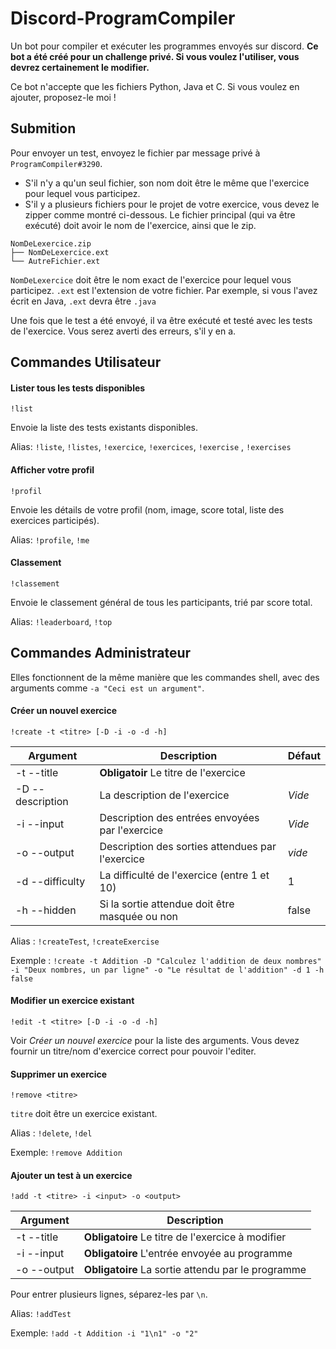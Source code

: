 # Discord-ProgramCompiler
Un bot pour compiler et exécuter les programmes envoyés sur discord.
**Ce bot a été créé pour un challenge privé. Si vous voulez l'utiliser, vous devrez certainement le modifier.**

Ce bot n'accepte que les fichiers Python, Java et C. Si vous voulez en ajouter, proposez-le moi !

## Submition

Pour envoyer un test, envoyez le fichier par message privé à `ProgramCompiler#3290`.

- S'il n'y a qu'un seul fichier, son nom doit être le même que l'exercice pour lequel vous participez.
- S'il y a plusieurs fichiers pour le projet de votre exercice, vous devez le zipper comme montré ci-dessous. Le fichier principal (qui va être exécuté) doit avoir le nom de l'exercice, ainsi que le zip.
```
NomDeLexercice.zip
├── NomDeLexercice.ext
└── AutreFichier.ext
```
`NomDeLexercice` doit être le nom exact de l'exercice pour lequel vous participez.
`.ext` est l'extension de votre fichier. Par exemple, si vous l'avez écrit en Java, `.ext` devra être `.java`

Une fois que le test a été envoyé, il va être exécuté et testé avec les tests de l'exercice. Vous serez averti des erreurs, s'il y en a.

## Commandes Utilisateur

#### Lister tous les tests disponibles

`!list`

Envoie la liste des tests existants disponibles.

Alias: `!liste`, `!listes`, `!exercice`, `!exercices`, `!exercise` , `!exercises`

#### Afficher votre profil

`!profil`

Envoie les détails de votre profil (nom, image, score total, liste des exercices participés).

Alias: `!profile`, `!me`

#### Classement

`!classement`

Envoie le classement général de tous les participants, trié par score total.

Alias: `!leaderboard`, `!top`


## Commandes Administrateur

Elles fonctionnent de la même manière que les commandes shell, avec des arguments comme `-a "Ceci est un argument"`.

#### Créer un nouvel exercice

`!create -t <titre> [-D -i -o -d -h]`

|    Argument    |                  Description                    | Défaut |
| -------------- | ----------------------------------------------- | ------ |
|-t --title      |**Obligatoir** Le titre de l'exercice            |        |
|-D --description|La description de l'exercice                     | *Vide* |
|-i --input      |Description des entrées envoyées par l'exercice  | *Vide* |
|-o --output     |Description des sorties attendues par l'exercice | *vide* |
|-d --difficulty |La difficulté de l'exercice (entre 1 et 10)      |   1    |
|-h --hidden     |Si la sortie attendue doit être masquée ou non   | false  |

Alias : `!createTest`, `!createExercise`

Exemple : `!create -t Addition -D "Calculez l'addition de deux nombres" -i "Deux nombres, un par ligne" -o "Le résultat de l'addition" -d 1 -h false`

#### Modifier un exercice existant

`!edit -t <titre> [-D -i -o -d -h]`

Voir *Créer un nouvel exercice* pour la liste des arguments.
Vous devez fournir un titre/nom d'exercice correct pour pouvoir l'editer.

#### Supprimer un exercice

`!remove <titre>`

`titre` doit être un exercice existant.

Alias : `!delete`, `!del`

Exemple: `!remove Addition`

#### Ajouter un test à un exercice

`!add -t <titre> -i <input> -o <output>`

|  Argument  |                     Description                   |
| ---------- | ------------------------------------------------- |
|-t --title  |**Obligatoire** Le titre de l'exercice à modifier  |
|-i --input  |**Obligatoire** L'entrée envoyée au programme      |
|-o --output |**Obligatoire** La sortie attendu par le programme |

Pour entrer plusieurs lignes, séparez-les par `\n`.

Alias: `!addTest`

Exemple: `!add -t Addition -i "1\n1" -o "2"`
